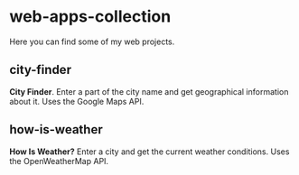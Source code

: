 # web-apps-collection

Here you can find some of my web projects.

<h2>city-finder</h2> <b>City Finder</b>. Enter a part of the city name and get geographical information about it. Uses the Google Maps API.

<h2>how-is-weather</h2> <b>How Is Weather?</b> Enter a city and get the current weather conditions. Uses the OpenWeatherMap API.
